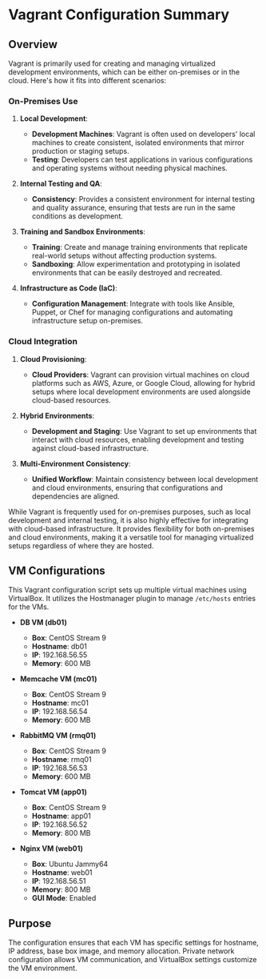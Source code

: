 # Vagrant Configuration Summary


## Overview

Vagrant is primarily used for creating and managing virtualized development environments, which can be either on-premises or in the cloud. Here's how it fits into different scenarios:

### On-Premises Use

1. **Local Development**:
   - **Development Machines**: Vagrant is often used on developers' local machines to create consistent, isolated environments that mirror production or staging setups.
   - **Testing**: Developers can test applications in various configurations and operating systems without needing physical machines.

2. **Internal Testing and QA**:
   - **Consistency**: Provides a consistent environment for internal testing and quality assurance, ensuring that tests are run in the same conditions as development.

3. **Training and Sandbox Environments**:
   - **Training**: Create and manage training environments that replicate real-world setups without affecting production systems.
   - **Sandboxing**: Allow experimentation and prototyping in isolated environments that can be easily destroyed and recreated.

4. **Infrastructure as Code (IaC)**:
   - **Configuration Management**: Integrate with tools like Ansible, Puppet, or Chef for managing configurations and automating infrastructure setup on-premises.

### Cloud Integration

1. **Cloud Provisioning**:
   - **Cloud Providers**: Vagrant can provision virtual machines on cloud platforms such as AWS, Azure, or Google Cloud, allowing for hybrid setups where local development environments are used alongside cloud-based resources.

2. **Hybrid Environments**:
   - **Development and Staging**: Use Vagrant to set up environments that interact with cloud resources, enabling development and testing against cloud-based infrastructure.

3. **Multi-Environment Consistency**:
   - **Unified Workflow**: Maintain consistency between local development and cloud environments, ensuring that configurations and dependencies are aligned.

While Vagrant is frequently used for on-premises purposes, such as local development and internal testing, it is also highly effective for integrating with cloud-based infrastructure. It provides flexibility for both on-premises and cloud environments, making it a versatile tool for managing virtualized setups regardless of where they are hosted.






## VM Configurations
This Vagrant configuration script sets up multiple virtual machines using VirtualBox. It utilizes the Hostmanager plugin to manage `/etc/hosts` entries for the VMs.

- **DB VM (db01)**
  - **Box**: CentOS Stream 9
  - **Hostname**: db01
  - **IP**: 192.168.56.55
  - **Memory**: 600 MB

- **Memcache VM (mc01)**
  - **Box**: CentOS Stream 9
  - **Hostname**: mc01
  - **IP**: 192.168.56.54
  - **Memory**: 600 MB

- **RabbitMQ VM (rmq01)**
  - **Box**: CentOS Stream 9
  - **Hostname**: rmq01
  - **IP**: 192.168.56.53
  - **Memory**: 600 MB

- **Tomcat VM (app01)**
  - **Box**: CentOS Stream 9
  - **Hostname**: app01
  - **IP**: 192.168.56.52
  - **Memory**: 800 MB

- **Nginx VM (web01)**
  - **Box**: Ubuntu Jammy64
  - **Hostname**: web01
  - **IP**: 192.168.56.51
  - **Memory**: 800 MB
  - **GUI Mode**: Enabled

## Purpose

The configuration ensures that each VM has specific settings for hostname, IP address, base box image, and memory allocation. Private network configuration allows VM communication, and VirtualBox settings customize the VM environment.
